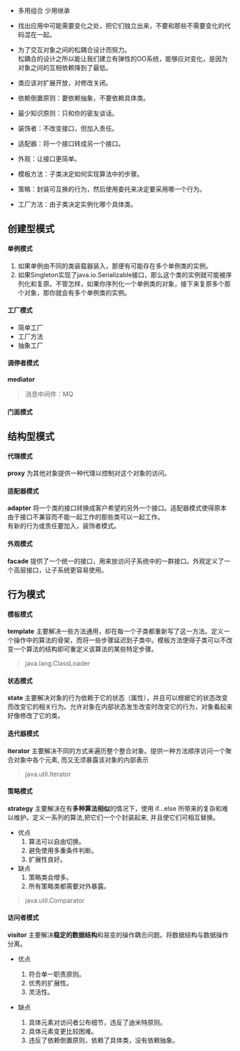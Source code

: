 - 多用组合 少用继承
- 找出应用中可能需要变化之处，把它们独立出来，不要和那些不需要变化的代码混在一起。
- 为了交互对象之间的松耦合设计而努力。  
松耦合的设计之所以能让我们建立有弹性的OO系统，能够应对变化，是因为对象之间的互相依赖降到了最低。
- 类应该对扩展开放，对修改关闭。
- 依赖倒置原则：要依赖抽象，不要依赖具体类。
- 最少知识原则：只和你的密友谈话。
   
- 装饰者：不改变接口，但加入责任。
- 适配器：将一个接口转成另一个接口。
- 外观：让接口更简单。
   	
- 模板方法：子类决定如何实现算法中的步骤。
- 策略：封装可互换的行为，然后使用委托来决定要采用哪一个行为。
- 工厂方法：由子类决定实例化哪个具体类。
   	
## 创建型模式
#### 单例模式
1. 如果单例由不同的类装载器装入，那便有可能存在多个单例类的实例。
2. 如果Singleton实现了java.io.Serializable接口，那么这个类的实例就可能被序列化和复原。不管怎样，如果你序列化一个单例类的对象，接下来复原多个那个对象，那你就会有多个单例类的实例。
#### 工厂模式
* 简单工厂
* 工厂方法
* 抽象工厂
#### 调停者模式 
**mediator**
> 消息中间件：MQ
#### 门面模式

## 结构型模式
#### 代理模式
**proxy** 为其他对象提供一种代理以控制对这个对象的访问。
#### 适配器模式
**adapter** 将一个类的接口转换成客户希望的另外一个接口。适配器模式使得原本由于接口不兼容而不能一起工作的那些类可以一起工作。  
有新的行为或责任要加入，装饰者模式。
#### 外观模式
**facade** 提供了一个统一的接口，用来放访问子系统中的一群接口。外观定义了一个高层接口，让子系统更容易使用。

## 行为模式
#### 模板模式
**template** 主要解决一些方法通用，却在每一个子类都重新写了这一方法。定义一个操作中的算法的骨架，而将一些步骤延迟到子类中。模板方法使得子类可以不改变一个算法的结构即可重定义该算法的某些特定步骤。
> java.lang.ClassLoader
#### 状态模式
**state** 主要解决对象的行为依赖于它的状态（属性），并且可以根据它的状态改变而改变它的相关行为。允许对象在内部状态发生改变时改变它的行为，对象看起来好像修改了它的类。
#### 迭代器模式
**iterator** 主要解决不同的方式来遍历整个整合对象。提供一种方法顺序访问一个聚合对象中各个元素, 而又无须暴露该对象的内部表示
> java.util.Iterator
#### 策略模式
**strategy**
主要解决在有**多种算法相似**的情况下，使用 if...else 所带来的复杂和难以维护。定义一系列的算法,把它们一个个封装起来, 并且使它们可相互替换。
- 优点 
    1. 算法可以自由切换。 
    2. 避免使用多重条件判断。 
    3. 扩展性良好。
- 缺点
    1. 策略类会增多。 
    2. 所有策略类都需要对外暴露。
> java.util.Comparator
#### 访问者模式
**visitor**
主要解决**稳定的数据结构**和易变的操作耦合问题。将数据结构与数据操作分离。
- 优点
    1. 符合单一职责原则。 
    2. 优秀的扩展性。 
    3. 灵活性。

- 缺点
    1. 具体元素对访问者公布细节，违反了迪米特原则。 
    2. 具体元素变更比较困难。 
    3. 违反了依赖倒置原则，依赖了具体类，没有依赖抽象。